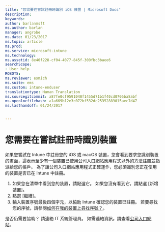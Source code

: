 ```yaml
---
title: "您需要在嘗試註冊時識別 iOS 裝置 | Microsoft Docs"
description: 
keywords: 
author: barlanmsft
ms.author: barlan
manager: angrobe
ms.date: 01/23/2017
ms.topic: article
ms.prod: 
ms.service: microsoft-intune
ms.technology: 
ms.assetid: 8e40f228-cf04-4077-845f-300fbc3baee6
searchScope:
- User help
ROBOTS: 
ms.reviewer: esmich
ms.suite: ems
ms.custom: intune-enduser
translationtype: Human Translation
ms.sourcegitcommit: a87fe0cf9591040f1455d71b1f40cd0705ba8abf
ms.openlocfilehash: a1a669b12e3c072bf532dc25352889015aec7d47
ms.lasthandoff: 01/24/2017


---
```



# <a name="you-need-to-identify-your-device-when-youre-trying-to-enroll"></a>您需要在嘗試註冊時識別裝置

如果您嘗試在 Intune 中註冊您的 iOS 或 macOS 裝置，您會看到要求您識別裝置的畫面，這表示至少有一個裝置已使用公司入口網站應用程式以外的方法註冊並指派給您的帳戶。 為了讓公司入口網站應用程式正確運作，您必須識別您正在使用的裝置是否已在 Intune 中註冊。

1. 如果您在清單中看到您的裝置，請點選它。 如果您沒有看到它，請點選 [新增裝置]。
2. 點選 [繼續]。
3. 輸入裝置序號最後四個字元，以協助 Intune 確認您的裝置已註冊。 若要尋找您的序號，請參閱[如何在我的裝置上尋找序號？](how-do-i-find-the-serial-number-on-my-device-ios.md)。

是否仍需要協助？ 請連絡 IT 系統管理員。 如需連絡資訊，請查看[公司入口網站](http://portal.manage.microsoft.com)。

